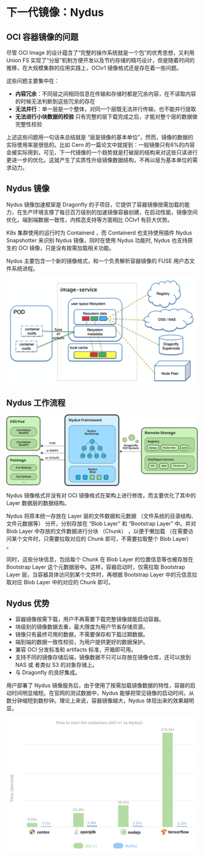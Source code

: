# 下一代镜像：Nydus

## OCI 容器镜像的问题

尽管 OCI Image 的设计蕴含了“完整的操作系统就是一个包”的优秀思想，又利用 Union FS 实现了“分层”机制方便开发以及节约存储的精巧设计，但是随着时间的推移，在大规模集群的应用实践上，OCIv1 镜像格式还是存在着一些问题。

这些问题主要集中在：

- **内容冗余**：不同层之间相同信息在传输和存储时都是冗余内容，在不读取内容的时候无法判断到这些冗余的存在
- **无法并行**：单一层是一个整体，对同一个层既无法并行传输，也不能并行提取
- **无法进行小块数据的校验** 只有完整的层下载完成之后，才能对整个层的数据做完整性校验

上述这些问题用一句话来总结就是 “层是镜像的基本单位”，然而，镜像的数据的实际使用率是很低的。比如 Cern 的一篇论文中就提到：一般镜像只有6%的内容会被实际用到，可见，下一代镜像的一个趋势就是打破层的结构来对这些只读进行更进一步的优化。这就产生了实质性升级镜像数据结构，不再以层为基本单位的需求动力。

## Nydus 镜像

Nydus 镜像加速框架是 Dragonfly 的子项目，它提供了容器镜像按需加载的能力，在生产环境支撑了每日百万级别的加速镜像容器创建，在启动性能，镜像空间优化，端到端数据一致性，内核态支持等方面相比 OCIv1 有巨大优势。

K8s 集群使用的运行时为 Containerd ，而 Containerd 也支持使用插件 Nydus Snapshotter 来识别 Nydus 镜像，同时在使用 Nydus 功能时, Nydus 也支持原生的 OCI 镜像，只是没有按需加载相关功能。

Nydus 主要包含一个新的镜像格式，和一个负责解析容器镜像的 FUSE 用户态文件系统进程。

<div  align="center">
	<img src="../assets/nydus-image.webp" width = "550"  align=center />
</div>

## Nydus 工作流程

<div  align="center">
	<img src="../assets/nydus.png" width = "550"  align=center />
</div>

Nydus 镜像格式并没有对 OCI 镜像格式在架构上进行修改，而主要优化了其中的 Layer 数据层的数据结构。

Nydus 将原本统一存放在 Layer 层的文件数据和元数据 （文件系统的目录结构、文件元数据等） 分开，分别存放在 “Blob Layer” 和 “Bootstrap Layer” 中。并对 Blob Layer 中存放的文件数据进行分块 （Chunk） ，以便于懒加载 （在需要访问某个文件时，只需要拉取对应的 Chunk 即可，不需要拉取整个 Blob Layer） 。

同时，这些分块信息，包括每个 Chunk 在 Blob Layer 的位置信息等也被存放在 Bootstrap Layer 这个元数据层中。这样，容器启动时，仅需拉取 Bootstrap Layer 层，当容器具体访问到某个文件时，再根据 Bootstrap Layer 中的元信息拉取对应 Blob Layer 中的对应的 Chunk 即可。

## Nydus 优势

- 容器镜像按需下载，用户不再需要下载完整镜像就能启动容器。
- 块级别的镜像数据去重，最大限度为用户节省存储资源。
- 镜像只有最终可用的数据，不需要保存和下载过期数据。
- 端到端的数据一致性校验，为用户提供更好的数据保护。
- 兼容 OCI 分发标准和 artifacts 标准，开箱即可用。
- 支持不同的镜像存储后端，镜像数据不只可以存放在镜像仓库，还可以放到 NAS 或 者类似 S3 的对象存储上。
- 与 Dragonfly 的良好集成。


用户部署了 Nydus 镜像服务后，由于使用了按需加载镜像数据的特性，容器的启动时间明显缩短。在官网的测试数据中，Nydus 能够把常见镜像的启动时间，从数分钟缩短到数秒钟。理论上来说，容器镜像越大，Nydus 体现出来的效果越明显。

<div  align="center">
	<img src="../assets/nydus-performance.png" width = "550"  align=center />
</div>

